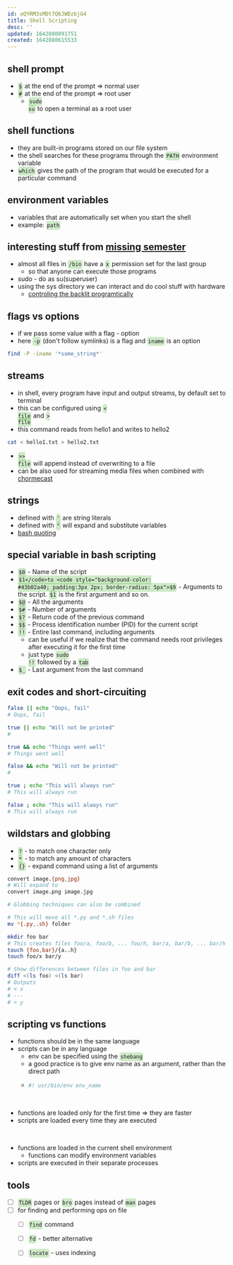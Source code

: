 ```yaml
---
id: oQYRM3sMDt7Q6JWDzbjG4
title: Shell Scripting
desc: ''
updated: 1642880891751
created: 1642880615533
---
```


## shell prompt

- <code style="background-color: #43b02a40; padding:3px 2px; border-radius: 5px">$</code> at the end of the prompt ⇒ normal user
- <code style="background-color: #43b02a40; padding:3px 2px; border-radius: 5px">#</code> at the end of the prompt ⇒ root user
    - <code style="background-color: #43b02a40; padding:3px 2px; border-radius: 5px">sudo su</code> to open a terminal as a root user

## shell functions

- they are built-in programs stored on our file system
- the shell searches for these programs through the <code style="background-color: #43b02a40; padding:3px 2px; border-radius: 5px">PATH</code> environment variable
- <code style="background-color: #43b02a40; padding:3px 2px; border-radius: 5px">which</code> gives the path of the program that would be executed for a particular command

## environment variables

- variables that are automatically set when you start the shell
- example: <code style="background-color: #43b02a40; padding:3px 2px; border-radius: 5px">path</code>

## interesting stuff from [missing semester](https://missing.csail.mit.edu/2020/course-shell/)

- almost all files in <code style="background-color: #43b02a40; padding:3px 2px; border-radius: 5px">/bin</code> have a <code style="background-color: #43b02a40; padding:3px 2px; border-radius: 5px">x</code> permission set for the last group
    - so that anyone can execute those programs
- sudo - do as su(superuser)
- using the sys directory we can interact and do cool stuff with hardware
  - [controling the backlit programtically](https://missing.csail.mit.edu/2020/course-shell/#:~:text=a%20versatile%20and%20powerful%20tool)
  
## flags vs options

- if we pass some value with a flag - option
- here <code style="background-color: #43b02a40; padding:3px 2px; border-radius: 5px">-p</code> (don't follow symlinks) is a flag and <code style="background-color: #43b02a40; padding:3px 2px; border-radius: 5px">iname</code> is an option

```bash
find -P -iname '*some_string*'
```

## streams

- in shell, every program have input and output streams, by default set to terminal
- this can be configured using <code style="background-color: #43b02a40; padding:3px 2px; border-radius: 5px">< file</code> and <code style="background-color: #43b02a40; padding:3px 2px; border-radius: 5px">> file</code>
- this  command reads from hello1 and writes to hello2

```bash
cat < hello1.txt > hello2.txt
```

- <code style="background-color: #43b02a40; padding:3px 2px; border-radius: 5px">>> file</code> will append instead of overwriting to a file
- can be also used for streaming media files when combined with [chormecast](https://vitux.com/how-to-cast-video-from-ubuntu-to-chromecast/)

## strings

- defined with <code style="background-color: #43b02a40; padding:3px 2px; border-radius: 5px">'</code> are string literals
- defined with <code style="background-color: #43b02a40; padding:3px 2px; border-radius: 5px">"</code> will expand and substitute variables
- [bash quoting](https://www.gnu.org/software/bash/manual/html_node/Quoting.html)

## special variable in bash scripting

- <code style="background-color: #43b02a40; padding:3px 2px; border-radius: 5px">$0</code> - Name of the script
- <code style="background-color: #43b02a40; padding:3px 2px; border-radius: 5px">$1</code>to <code style="background-color: #43b02a40; padding:3px 2px; border-radius: 5px">$9</code> - Arguments to the script. <code style="background-color: #43b02a40; padding:3px 2px; border-radius: 5px">$1</code> is the first argument and so on.
- <code style="background-color: #43b02a40; padding:3px 2px; border-radius: 5px">$@</code> - All the arguments
- <code style="background-color: #43b02a40; padding:3px 2px; border-radius: 5px">$#</code> - Number of arguments
- <code style="background-color: #43b02a40; padding:3px 2px; border-radius: 5px">$?</code> - Return code of the previous command
- <code style="background-color: #43b02a40; padding:3px 2px; border-radius: 5px">$$</code> - Process identification number (PID) for the current script
- <code style="background-color: #43b02a40; padding:3px 2px; border-radius: 5px">!!</code> - Entire last command, including arguments
    - can be useful if we realize that the command needs root privileges after executing it for the first time
    - just type <code style="background-color: #43b02a40; padding:3px 2px; border-radius: 5px">sudo !!</code> followed by a <code style="background-color: #43b02a40; padding:3px 2px; border-radius: 5px">tab</code>
- <code style="background-color: #43b02a40; padding:3px 2px; border-radius: 5px">$_</code> - Last argument from the last command

## exit codes and short-circuiting

```bash
false || echo "Oops, fail"
# Oops, fail

true || echo "Will not be printed"
#

true && echo "Things went well"
# Things went well

false && echo "Will not be printed"
#

true ; echo "This will always run"
# This will always run

false ; echo "This will always run"
# This will always run
```

## wildstars and globbing

- <code style="background-color: #43b02a40; padding:3px 2px; border-radius: 5px">?</code> - to match one character only
- <code style="background-color: #43b02a40; padding:3px 2px; border-radius: 5px">*</code> - to match any amount of characters
- <code style="background-color: #43b02a40; padding:3px 2px; border-radius: 5px">{}</code> - expand command using a list of arguments

```bash
convert image.{png,jpg}
# Will expand to
convert image.png image.jpg

# Globbing techniques can also be combined

# This will move all *.py and *.sh files
mv *{.py,.sh} folder

mkdir foo bar
# This creates files foo/a, foo/b, ... foo/h, bar/a, bar/b, ... bar/h
touch {foo,bar}/{a..h}
touch foo/x bar/y

# Show differences between files in foo and bar
diff <(ls foo) <(ls bar)
# Outputs
# < x
# ---
# > y
```

## scripting vs functions

- functions should be in the same language
- scripts can be in any language
  - env can be specified using the <code style="background-color: #43b02a40; padding:3px 2px; border-radius: 5px">shebang</code>
  - a good practice is to give env name as an argument, rather than the direct path    
  - ```bash
    #! usr/bin/env env_name
    ```
<br>

- functions are loaded only for the first time ⇒ they are faster
- scripts are loaded every time they are executed

<br>

- functions are loaded in the current shell environment
    - functions can modify environment variables
- scripts are executed in their separate processes

## tools

- [ ] <code style="background-color: #43b02a40; padding:3px 2px; border-radius: 5px">TLDR</code> pages or <code style="background-color: #43b02a40; padding:3px 2px; border-radius: 5px">bro</code> pages instead of <code style="background-color: #43b02a40; padding:3px 2px; border-radius: 5px">man</code> pages
- [ ] for finding and performing ops on file
    - [ ] <code style="background-color: #43b02a40; padding:3px 2px; border-radius: 5px">find</code> command
    - [ ] <code style="background-color: #43b02a40; padding:3px 2px; border-radius: 5px">fd</code> - better alternative
    - [ ] <code style="background-color: #43b02a40; padding:3px 2px; border-radius: 5px">locate</code> - uses indexing


